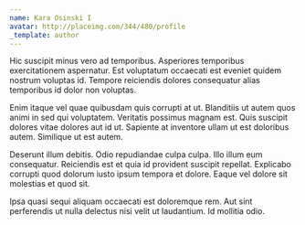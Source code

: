 ```yaml
---
name: Kara Osinski I
avatar: http://placeimg.com/344/480/profile
_template: author
---
```

Hic suscipit minus vero ad temporibus. Asperiores temporibus exercitationem aspernatur. Est voluptatum occaecati est eveniet quidem nostrum voluptas id. Tempore reiciendis dolores consequatur alias temporibus id dolor non voluptas.
  
Enim itaque vel quae quibusdam quis corrupti at ut. Blanditiis ut autem quos animi in sed qui voluptatem. Veritatis possimus magnam est. Quis suscipit dolores vitae dolores aut id ut. Sapiente at inventore ullam ut est doloribus autem. Similique ut est autem.
  
Deserunt illum debitis. Odio repudiandae culpa culpa. Illo illum eum consequatur. Reiciendis est et quia id provident suscipit repellat. Explicabo corrupti quod dolorum iusto ipsum tempora et dolore. Eaque vel dolore sit molestias et quod sit.
  
Ipsa quasi sequi aliquam occaecati est doloremque rem. Aut sint perferendis ut nulla delectus nisi velit ut laudantium. Id mollitia odio.
